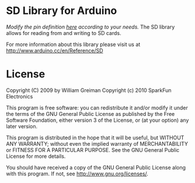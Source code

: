 # SD Library for Arduino

*Modify the pin definition [here](https://github.com/ABoredComputerEngineer/SD/blob/3b2618f462d9b7f2ff8ee65be7866e67a867718a/src/utility/Sd2Card.h#L98-L104) 
according to your needs.*
The SD library allows for reading from and writing to SD cards.


For more information about this library please visit us at
http://www.arduino.cc/en/Reference/SD

# License

 Copyright (C) 2009 by William Greiman
Copyright (c) 2010 SparkFun Electronics

This program is free software: you can redistribute it and/or modify
it under the terms of the GNU General Public License as published by
the Free Software Foundation, either version 3 of the License, or
(at your option) any later version.

This program is distributed in the hope that it will be useful,
but WITHOUT ANY WARRANTY; without even the implied warranty of
MERCHANTABILITY or FITNESS FOR A PARTICULAR PURPOSE.  See the
GNU General Public License for more details.

You should have received a copy of the GNU General Public License
along with this program.  If not, see <http://www.gnu.org/licenses/>.
